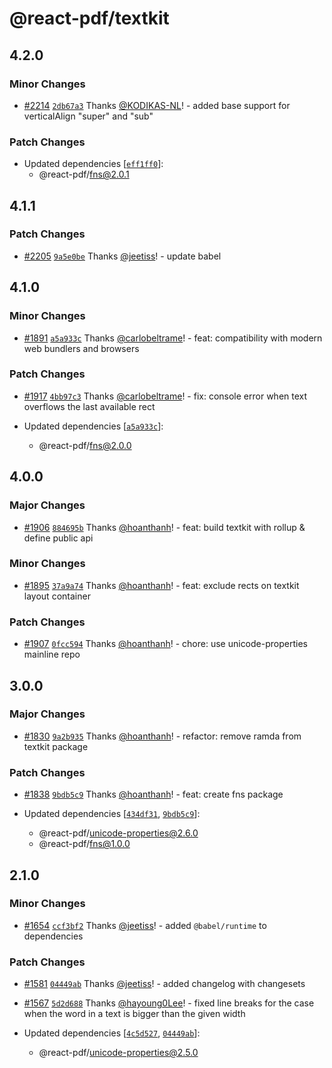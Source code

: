 # @react-pdf/textkit

## 4.2.0

### Minor Changes

- [#2214](https://github.com/hoanthanh/react-pdf/pull/2214) [`2db67a3`](https://github.com/hoanthanh/react-pdf/commit/2db67a38b9be98b7816a2b5aa4733446b95e3724) Thanks [@KODIKAS-NL](https://github.com/KODIKAS-NL)! - added base support for verticalAlign "super" and "sub"

### Patch Changes

- Updated dependencies [[`eff1ff0`](https://github.com/hoanthanh/react-pdf/commit/eff1ff0fefcd710994e4654904ef55843af76a17)]:
  - @react-pdf/fns@2.0.1

## 4.1.1

### Patch Changes

- [#2205](https://github.com/hoanthanh/react-pdf/pull/2205) [`9a5e0be`](https://github.com/hoanthanh/react-pdf/commit/9a5e0befb89756db07ce053192a136df9d4ba905) Thanks [@jeetiss](https://github.com/jeetiss)! - update babel

## 4.1.0

### Minor Changes

- [#1891](https://github.com/hoanthanh/react-pdf/pull/1891) [`a5a933c`](https://github.com/hoanthanh/react-pdf/commit/a5a933c9733e4c77338ef76a2b3545b84a646a81) Thanks [@carlobeltrame](https://github.com/carlobeltrame)! - feat: compatibility with modern web bundlers and browsers

### Patch Changes

- [#1917](https://github.com/hoanthanh/react-pdf/pull/1917) [`4bb97c3`](https://github.com/hoanthanh/react-pdf/commit/4bb97c3b92e82d7d7be2698c770f42560c6fcab6) Thanks [@carlobeltrame](https://github.com/carlobeltrame)! - fix: console error when text overflows the last available rect

- Updated dependencies [[`a5a933c`](https://github.com/hoanthanh/react-pdf/commit/a5a933c9733e4c77338ef76a2b3545b84a646a81)]:
  - @react-pdf/fns@2.0.0

## 4.0.0

### Major Changes

- [#1906](https://github.com/hoanthanh/react-pdf/pull/1906) [`884695b`](https://github.com/hoanthanh/react-pdf/commit/884695b44feb974f155c83e0714e8e939b4f641b) Thanks [@hoanthanh](https://github.com/hoanthanh)! - feat: build textkit with rollup & define public api

### Minor Changes

- [#1895](https://github.com/hoanthanh/react-pdf/pull/1895) [`37a9a74`](https://github.com/hoanthanh/react-pdf/commit/37a9a747f7677fa05e3ddf5669c0379aa65c1e39) Thanks [@hoanthanh](https://github.com/hoanthanh)! - feat: exclude rects on textkit layout container

### Patch Changes

- [#1907](https://github.com/hoanthanh/react-pdf/pull/1907) [`0fcc594`](https://github.com/hoanthanh/react-pdf/commit/0fcc594310d5af30ca1e752b3efc7a047e813dcb) Thanks [@hoanthanh](https://github.com/hoanthanh)! - chore: use unicode-properties mainline repo

## 3.0.0

### Major Changes

- [#1830](https://github.com/hoanthanh/react-pdf/pull/1830) [`9a2b935`](https://github.com/hoanthanh/react-pdf/commit/9a2b935cfe173f80425ed87d9f474da271c050d2) Thanks [@hoanthanh](https://github.com/hoanthanh)! - refactor: remove ramda from textkit package

### Patch Changes

- [#1838](https://github.com/hoanthanh/react-pdf/pull/1838) [`9bdb5c9`](https://github.com/hoanthanh/react-pdf/commit/9bdb5c934a822340754cd4c892d399f91f6218de) Thanks [@hoanthanh](https://github.com/hoanthanh)! - feat: create fns package

- Updated dependencies [[`434df31`](https://github.com/hoanthanh/react-pdf/commit/434df317a92ae5b51ee7b23a9f6500de0b6aa4aa), [`9bdb5c9`](https://github.com/hoanthanh/react-pdf/commit/9bdb5c934a822340754cd4c892d399f91f6218de)]:
  - @react-pdf/unicode-properties@2.6.0
  - @react-pdf/fns@1.0.0

## 2.1.0

### Minor Changes

- [#1654](https://github.com/hoanthanh/react-pdf/pull/1654) [`ccf3bf2`](https://github.com/hoanthanh/react-pdf/commit/ccf3bf22867a9bd49668cdd3543ec32492a40e4b) Thanks [@jeetiss](https://github.com/jeetiss)! - added `@babel/runtime` to dependencies

### Patch Changes

- [#1581](https://github.com/hoanthanh/react-pdf/pull/1581) [`04449ab`](https://github.com/hoanthanh/react-pdf/commit/04449ab352db0cca2155024dd3e8c690e42193ca) Thanks [@jeetiss](https://github.com/jeetiss)! - added changelog with changesets

* [#1567](https://github.com/hoanthanh/react-pdf/pull/1567) [`5d2d688`](https://github.com/hoanthanh/react-pdf/commit/5d2d688e18c830bb96c6e08446437d29f9f9c65f) Thanks [@hayoung0Lee](https://github.com/hayoung0Lee)! - fixed line breaks for the case when the word in a text is bigger than the given width

* Updated dependencies [[`4c5d527`](https://github.com/hoanthanh/react-pdf/commit/4c5d52721d29d843f1d09c3fd74370832429f70e), [`04449ab`](https://github.com/hoanthanh/react-pdf/commit/04449ab352db0cca2155024dd3e8c690e42193ca)]:
  - @react-pdf/unicode-properties@2.5.0
